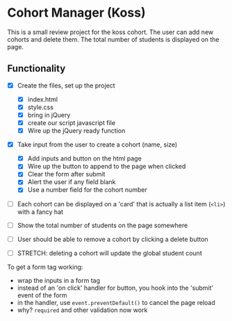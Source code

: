 # Cohort Manager (Koss)
This is a small review project for the koss cohort. The user can
add new cohorts and delete them. The total number of students is 
displayed on the page.

## Functionality
- [x] Create the files, set up the project
   - [x] index.html
   - [x] style.css
   - [x] bring in jQuery
   - [x] create our script javascript file
   - [x] Wire up the jQuery ready function
- [x] Take input from the user to create a cohort (name, size)
   - [x] Add inputs and button on the html page
   - [x] Wire up the button to append to the page when clicked
   - [x] Clear the form after submit
   - [x] Alert the user if any field blank
   - [x] Use a number field for the cohort number
- [ ] Each cohort can be displayed on a 'card' that is actually
   a list item (`<li>`) with a fancy hat
- [ ] Show the total number of students on the page somewhere
- [ ] User should be able to remove a cohort by clicking a delete button
- [ ] STRETCH: deleting a cohort will update the global student count


To get a form tag working:
   - wrap the inputs in a form tag
   - instead of an 'on click' handler for button, you hook into
      the 'submit' event of the form
   - in the handler, use `event.preventDefault()` to cancel 
      the page reload
   - why? `required` and other validation now work